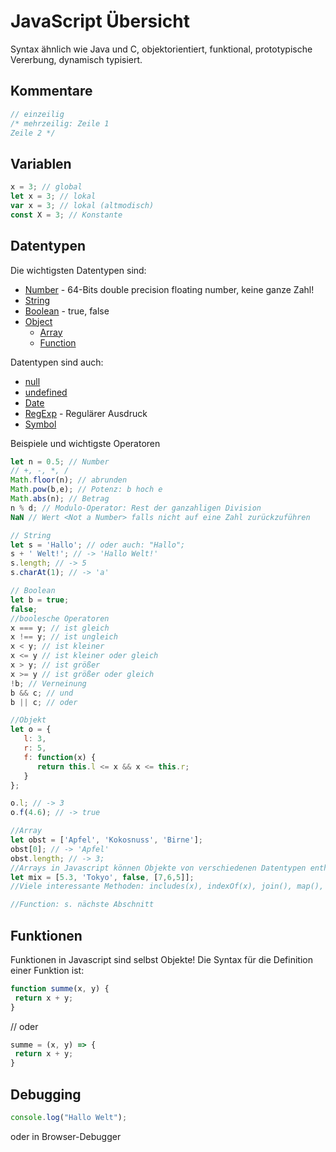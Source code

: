 # JavaScript Übersicht 

Syntax ähnlich wie Java und C, objektorientiert, funktional, prototypische Vererbung, dynamisch typisiert.

## Kommentare
```javascript
// einzeilig
/* mehrzeilig: Zeile 1
Zeile 2 */
```

## Variablen
```javascript
x = 3; // global
let x = 3; // lokal
var x = 3; // lokal (altmodisch)
const X = 3; // Konstante
```

## Datentypen

Die wichtigsten Datentypen sind:

* [Number](https://developer.mozilla.org/en-US/docs/Web/JavaScript/Reference/Global_Objects/Number) - 64-Bits double precision floating number, keine ganze Zahl!
* [String](https://developer.mozilla.org/en-US/docs/Web/JavaScript/Reference/Global_Objects/String)
* [Boolean](https://developer.mozilla.org/en-US/docs/Web/JavaScript/Reference/Global_Objects/Boolean) - true, false
* [Object](https://developer.mozilla.org/en-US/docs/Web/JavaScript/Reference/Global_Objects/Object)
  * [Array](https://developer.mozilla.org/en-US/docs/Web/JavaScript/Reference/Global_Objects/Array)
  * [Function](https://developer.mozilla.org/en-US/docs/Web/JavaScript/Reference/Global_Objects/Function)
  
Datentypen sind auch:

* [null](https://developer.mozilla.org/en-US/docs/Web/JavaScript/Reference/Global_Objects/null)
* [undefined](https://developer.mozilla.org/en-US/docs/Web/JavaScript/Reference/Global_Objects/undefined)
* [Date](https://developer.mozilla.org/en-US/docs/Web/JavaScript/Reference/Global_Objects/Date)
* [RegExp](https://developer.mozilla.org/en-US/docs/Web/JavaScript/Reference/Global_Objects/RegExp) - Regulärer Ausdruck
* [Symbol](https://developer.mozilla.org/en-US/docs/Web/JavaScript/Reference/Global_Objects/Symbol) 

Beispiele und wichtigste Operatoren

```javascript
let n = 0.5; // Number
// +, -, *, /
Math.floor(n); // abrunden 
Math.pow(b,e); // Potenz: b hoch e
Math.abs(n); // Betrag
n % d; // Modulo-Operator: Rest der ganzahligen Division
NaN // Wert <Not a Number> falls nicht auf eine Zahl zurückzuführen

// String
let s = 'Hallo'; // oder auch: "Hallo";
s + ' Welt!'; // -> 'Hallo Welt!' 
s.length; // -> 5
s.charAt(1); // -> 'a'

// Boolean
let b = true;
false;
//boolesche Operatoren
x === y; // ist gleich
x !== y; // ist ungleich
x < y; // ist kleiner
x <= y // ist kleiner oder gleich
x > y; // ist größer
x >= y // ist größer oder gleich
!b; // Verneinung
b && c; // und
b || c; // oder

//Objekt
let o = {
   l: 3, 
   r: 5, 
   f: function(x) {
      return this.l <= x && x <= this.r;
   }
};

o.l; // -> 3
o.f(4.6); // -> true 

//Array
let obst = ['Apfel', 'Kokosnuss', 'Birne'];
obst[0]; // -> 'Apfel'
obst.length; // -> 3;
//Arrays in Javascript können Objekte von verschiedenen Datentypen enthalten
let mix = [5.3, 'Tokyo', false, [7,6,5]];
//Viele interessante Methoden: includes(x), indexOf(x), join(), map(), pop(), push(), ...

//Function: s. nächste Abschnitt
```

## Funktionen

Funktionen in Javascript sind selbst Objekte! 
Die Syntax für die Definition einer Funktion ist:

```js
function summe(x, y) {
 return x + y;
}
```
// oder
```js
summe = (x, y) => {
 return x + y;
}
```

## Debugging
```js
console.log("Hallo Welt");
```
oder in Browser-Debugger

